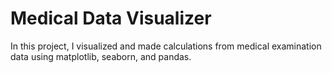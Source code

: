 # Medical Data Visualizer

In this project, I visualized and made calculations from medical examination data using matplotlib, seaborn, and pandas. 

